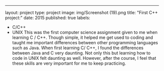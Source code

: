 ---
layout: project
type: project
image: img/Screenshot (19).png
title: "First C++ project:"
date: 2015
published: true
labels:
  - C/C++
  - UNIX
This was the first computer science assignment given to me when learning C / C++. Though simple, it helped me get used to coding and taught me important differences between other programming languages such as Java. When first learning C/ C++, I found the differences between Java and C very daunting. Not only this but learning how to code in UNIX felt daunting as well. However, after the course, I feel that these skills are very important for me to keep practicing. 
